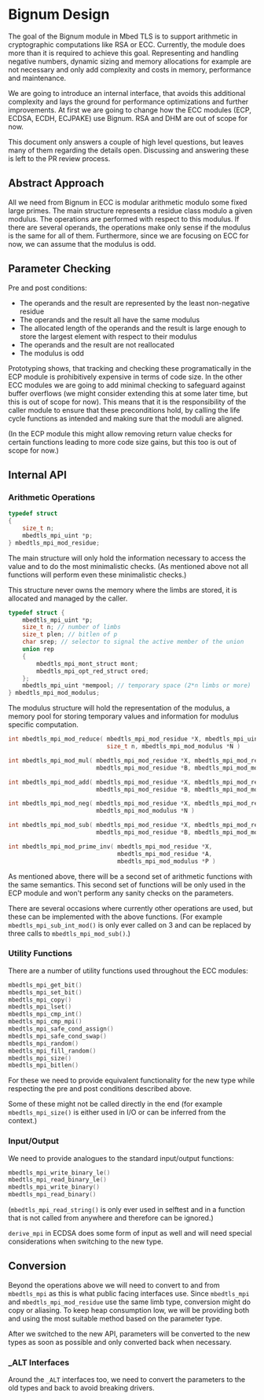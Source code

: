 # Bignum Design

The goal of the Bignum module in Mbed TLS is to support arithmetic in cryptographic computations like RSA or ECC. Currently, the module does more than it is required to achieve this goal. Representing and handling negative numbers, dynamic sizing and memory allocations for example are not necessary and only add complexity and costs in memory, performance and maintenance.

We are going to introduce an internal interface, that avoids this additional complexity and lays the ground for performance optimizations and further improvements. At first we are going to change how the ECC modules (ECP, ECDSA, ECDH, ECJPAKE) use Bignum. RSA and DHM are out of scope for now.

This document only answers a couple of high level questions, but leaves many of them regarding the details open. Discussing and answering these is left to the PR review process.

## Abstract Approach

All we need from Bignum in ECC is modular arithmetic modulo some fixed large primes. The main structure represents a residue class modulo a given modulus. The operations are performed with respect to this modulus. If there are several operands, the operations make only sense if the modulus is the same for all of them. Furthermore, since we are focusing on ECC for now, we can assume that the modulus is odd.

## Parameter Checking

Pre and post conditions:

- The operands and the result are represented by the least non-negative residue
- The operands and the result all have the same modulus
- The allocated length of the operands and the result is large enough to store the largest element with respect to their modulus
- The operands and the result are not reallocated
- The modulus is odd

Prototyping shows, that tracking and checking these programatically in the ECP module is prohibitively expensive in terms of code size. In the other ECC modules we are going to add minimal checking to safeguard against buffer overflows (we might consider extending this at some later time, but this is out of scope for now). This means that it is the responsibility of the caller module to ensure that these preconditions hold, by calling the life cycle functions as intended and making sure that the moduli are aligned.

(In the ECP module this might allow removing return value checks for certain functions leading to more code size gains, but this too is out of scope for now.)

## Internal API

### Arithmetic Operations

```C
typedef struct
{
    size_t n;
    mbedtls_mpi_uint *p;
} mbedtls_mpi_mod_residue;
```

The main structure will only hold the information necessary to access the value and to do the most minimalistic checks. (As mentioned above not all functions will perform even these minimalistic checks.)

This structure never owns the memory where the limbs are stored, it is allocated and managed by the caller.

```C
typedef struct {
    mbedtls_mpi_uint *p;
    size_t n; // number of limbs
    size_t plen; // bitlen of p
    char srep; // selector to signal the active member of the union
    union rep
    {
        mbedtls_mpi_mont_struct mont;
        mbedtls_mpi_opt_red_struct ored;
    };
    mbedtls_mpi_uint *mempool; // temporary space (2*n limbs or more)
} mbedtls_mpi_mod_modulus;
```

The modulus structure will hold the representation of the modulus, a memory pool for storing temporary values and information for modulus specific computation.

```C
int mbedtls_mpi_mod_reduce( mbedtls_mpi_mod_residue *X, mbedtls_mpi_uint *A,
                            size_t n, mbedtls_mpi_mod_modulus *N )

int mbedtls_mpi_mod_mul( mbedtls_mpi_mod_residue *X, mbedtls_mpi_mod_residue *A,
                         mbedtls_mpi_mod_residue *B, mbedtls_mpi_mod_modulus *N )

int mbedtls_mpi_mod_add( mbedtls_mpi_mod_residue *X, mbedtls_mpi_mod_residue *A,
                         mbedtls_mpi_mod_residue *B, mbedtls_mpi_mod_modulus *N )

int mbedtls_mpi_mod_neg( mbedtls_mpi_mod_residue *X, mbedtls_mpi_mod_residue *A,
                         mbedtls_mpi_mod_modulus *N )

int mbedtls_mpi_mod_sub( mbedtls_mpi_mod_residue *X, mbedtls_mpi_mod_residue *A,
                         mbedtls_mpi_mod_residue *B, mbedtls_mpi_mod_modulus *N )

int mbedtls_mpi_mod_prime_inv( mbedtls_mpi_mod_residue *X,
                               mbedtls_mpi_mod_residue *A,
                               mbedtls_mpi_mod_modulus *P )
```

As mentioned above, there will be a second set of arithmetic functions with the same semantics. This second set of functions will be only used in the ECP module and won't perform any sanity checks on the parameters.

There are several occasions where currently other operations are used, but these can be implemented with the above functions. (For example `mbedtls_mpi_sub_int_mod()` is only ever called on 3 and can be replaced by three calls to `mbedtls_mpi_mod_sub()`.)

### Utility Functions

There are a number of utility functions used throughout the ECC modules:

```C
mbedtls_mpi_get_bit()
mbedtls_mpi_set_bit()
mbedtls_mpi_copy()
mbedtls_mpi_lset()
mbedtls_mpi_cmp_int()
mbedtls_mpi_cmp_mpi()
mbedtls_mpi_safe_cond_assign()
mbedtls_mpi_safe_cond_swap()
mbedtls_mpi_random()
mbedtls_mpi_fill_random()
mbedtls_mpi_size()
mbedtls_mpi_bitlen()
```

For these we need to provide equivalent functionality for the new type while respecting the pre and post conditions described above.

Some of these might not be called directly in the end (for example `mbedtls_mpi_size()` is either used in I/O or can be inferred from the context.)

### Input/Output

We need to provide analogues to the standard input/output functions:

```C
mbedtls_mpi_write_binary_le()
mbedtls_mpi_read_binary_le()
mbedtls_mpi_write_binary()
mbedtls_mpi_read_binary()
```

(`mbedtls_mpi_read_string()` is only ever used in selftest and in a function that is not called from anywhere and therefore can be ignored.)

`derive_mpi` in ECDSA does some form of input as well and will need special considerations when switching to the new type.

## Conversion

Beyond the operations above we will need to convert to and from `mbedtls_mpi` as this is what public facing interfaces use. Since `mbedtls_mpi` and `mbedtls_mpi_mod_residue` use the same limb type, conversion might do copy or aliasing. To keep heap consumption low, we will be providing both and using the most suitable method based on the parameter type.

After we switched to the new API, parameters will be converted to the new types as soon as possible and only converted back when necessary.

### \_ALT Interfaces

Around the `_ALT` interfaces too, we need to convert the parameters to the old types and back to avoid breaking drivers.

